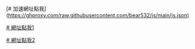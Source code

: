 [# 加速網址點我] (https://ghproxy.com/raw.githubusercontent.com/bear532/js/main/js.json)

[# 網址點我1](https://raw.githubusercontent.com/bear532/js/main/js.json)

[# 網址點我2](https://cdn.jsdelivr.net/gh/bear532/js@main/js.json)
